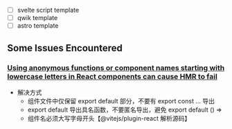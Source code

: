 - [ ] svelte script template
- [ ] qwik template
- [ ] astro template

## Some Issues Encountered

### [Using anonymous functions or component names starting with lowercase letters in React components can cause HMR to fail](https://github.com/vitejs/vite/issues/2719%20facebook/react#21181)

- 解决方式
  - 组件文件中仅保留 export default 部分，不要有 export const ... 导出
  - export default 导出具名函数，不要匿名导出，避免 export default () =>
  - 组件名必须大写字母开头【@vitejs/plugin-react 解析源码】
